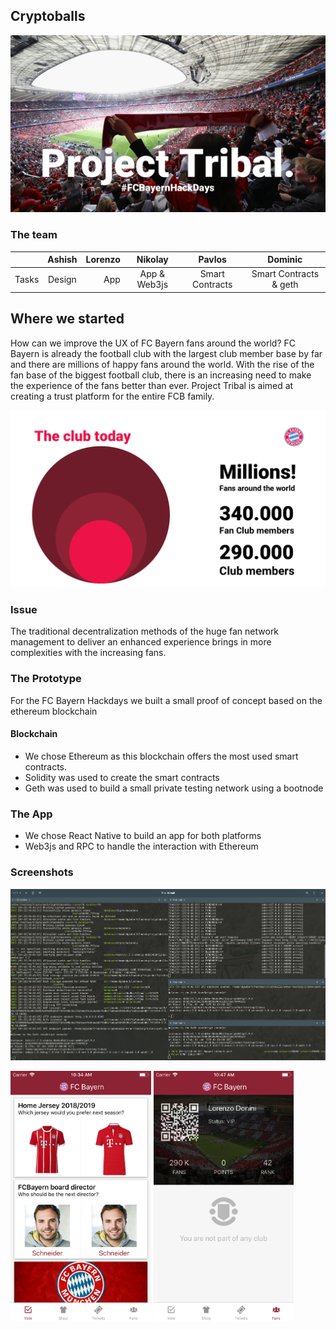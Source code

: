 ## Cryptoballs
![Project Tribal](https://github.com/motius/cryptoballs/blob/master/docs/presentation/Slide1.png)

### The team
|         | Ashish           | Lorenzo  | Nikolay | Pavlos | Dominic |
|:------------- |:-------------:| -----:|:-------:|:------:|:-------:|
| Tasks | Design | App | App & Web3js | Smart Contracts | Smart Contracts & geth |

## Where we started

How can we improve the UX of FC Bayern fans around the world? FC Bayern is already the football club with the largest club member base by far and there are millions of happy fans around the world. With the rise of the fan base of the biggest football club, there is an increasing need to make the experience of the fans better than ever. Project Tribal is aimed at creating a trust platform for the entire FCB family.

![Project Tribal](https://github.com/motius/cryptoballs/blob/master/docs/presentation/Slide4.png)

### Issue
The traditional decentralization methods of the huge fan network management to deliver an enhanced experience brings in more complexities with the increasing fans.


### The Prototype
For the FC Bayern Hackdays we built a small proof of concept based on the ethereum blockchain

#### Blockchain
- We chose Ethereum as this blockchain offers the most used smart contracts.
- Solidity was used to create the smart contracts
- Geth was used to build a small private testing network using a bootnode

### The App
- We chose React Native to build an app for both platforms
- Web3js and RPC to handle the interaction with Ethereum


### Screenshots
![Geth](https://github.com/motius/cryptoballs/blob/master/docs/screenshots/geth.png)

<img src="https://github.com/motius/cryptoballs/blob/master/docs/screenshots/app1.png" height="400"> <img src="https://github.com/motius/cryptoballs/blob/master/docs/screenshots/app2.png" height="400">
